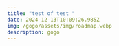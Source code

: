 ```yaml
---
title: "test of test "
date: 2024-12-13T10:09:26.985Z
img: /gogo/assets/img/roadmap.webp
description: gogo
---
```

